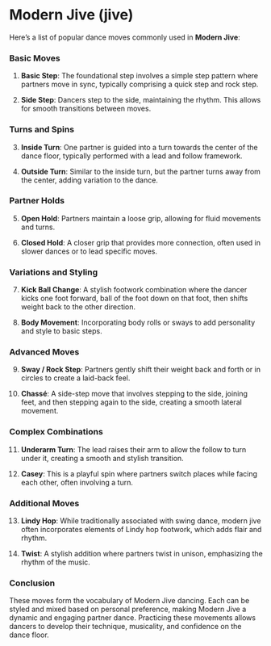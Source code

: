 # Modern Jive (jive)

Here’s a list of popular dance moves commonly used in **Modern Jive**:

### Basic Moves

1. **Basic Step**: The foundational step involves a simple step pattern where partners move in sync, typically comprising a quick step and rock step.

2. **Side Step**: Dancers step to the side, maintaining the rhythm. This allows for smooth transitions between moves.

### Turns and Spins

3. **Inside Turn**: One partner is guided into a turn towards the center of the dance floor, typically performed with a lead and follow framework.

4. **Outside Turn**: Similar to the inside turn, but the partner turns away from the center, adding variation to the dance.

### Partner Holds

5. **Open Hold**: Partners maintain a loose grip, allowing for fluid movements and turns.

6. **Closed Hold**: A closer grip that provides more connection, often used in slower dances or to lead specific moves.

### Variations and Styling

7. **Kick Ball Change**: A stylish footwork combination where the dancer kicks one foot forward, ball of the foot down on that foot, then shifts weight back to the other direction.

8. **Body Movement**: Incorporating body rolls or sways to add personality and style to basic steps.

### Advanced Moves

9. **Sway / Rock Step**: Partners gently shift their weight back and forth or in circles to create a laid-back feel.

10. **Chassé**: A side-step move that involves stepping to the side, joining feet, and then stepping again to the side, creating a smooth lateral movement.

### Complex Combinations

11. **Underarm Turn**: The lead raises their arm to allow the follow to turn under it, creating a smooth and stylish transition.

12. **Casey**: This is a playful spin where partners switch places while facing each other, often involving a turn.

### Additional Moves

13. **Lindy Hop**: While traditionally associated with swing dance, modern jive often incorporates elements of Lindy hop footwork, which adds flair and rhythm.

14. **Twist**: A stylish addition where partners twist in unison, emphasizing the rhythm of the music.

### Conclusion

These moves form the vocabulary of Modern Jive dancing. Each can be styled and mixed based on personal preference, making Modern Jive a dynamic and engaging partner dance. Practicing these movements allows dancers to develop their technique, musicality, and confidence on the dance floor.
